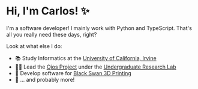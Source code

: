 # Hi, I'm Carlos! ✨

I'm a software developer! I mainly work with Python and TypeScript. That's all you really need these days, right?

Look at what else I do:

- 📚 Study Informatics at the [University of California, Irvine](https://informatics.uci.edu/)
- 🤝🏽 Lead the [Ojos Project](https://ojos.calejvaldez.com/) under the [Undergraduate Research Lab](https://markbaldw.in/url/)
- 🦢 Develop software for [Black Swan 3D Printing](https://blackswan3d.com/)
- 🤔 ... and probably more!
